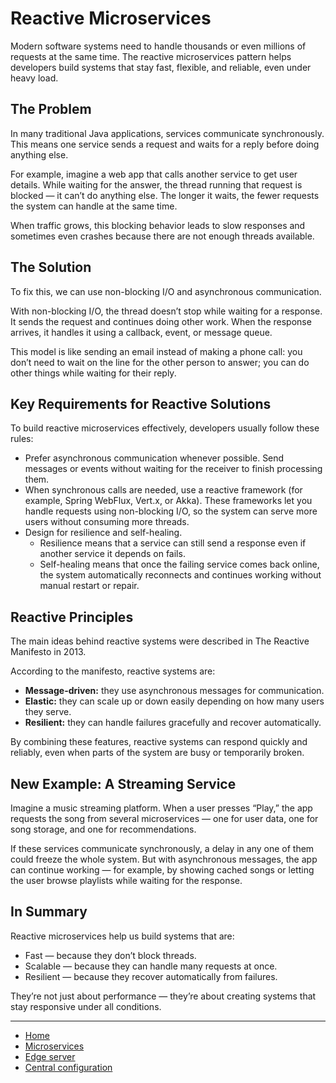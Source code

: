 # Reactive Microservices

Modern software systems need to handle thousands or even millions of requests at the same time. 
The reactive microservices pattern helps developers build systems that stay fast, flexible, and reliable, even under heavy load.

## The Problem

In many traditional Java applications, services communicate synchronously. This means one service sends a request and waits for a reply before doing anything else.

For example, imagine a web app that calls another service to get user details. While waiting for the answer, the thread running that request is blocked — it can’t do anything else. The longer it waits, the fewer requests the system can handle at the same time.

When traffic grows, this blocking behavior leads to slow responses and sometimes even crashes because there are not enough threads available.

## The Solution

To fix this, we can use non-blocking I/O and asynchronous communication.

With non-blocking I/O, the thread doesn’t stop while waiting for a response. It sends the request and continues doing other work. When the response arrives, it handles it using a callback, event, or message queue.

This model is like sending an email instead of making a phone call: you don’t need to wait on the line for the other person to answer; you can do other things while waiting for their reply.

## Key Requirements for Reactive Solutions

To build reactive microservices effectively, developers usually follow these rules:

- Prefer asynchronous communication whenever possible. Send messages or events without waiting for the receiver to finish processing them.
- When synchronous calls are needed, use a reactive framework (for example, Spring WebFlux, Vert.x, or Akka). 
    These frameworks let you handle requests using non-blocking I/O, so the system can serve more users without consuming more threads.
- Design for resilience and self-healing.
    - Resilience means that a service can still send a response even if another service it depends on fails.
    - Self-healing means that once the failing service comes back online, the system automatically reconnects and continues working without manual restart or repair.    

## Reactive Principles

The main ideas behind reactive systems were described in The Reactive Manifesto in 2013.

According to the manifesto, reactive systems are:

- **Message-driven:** they use asynchronous messages for communication.
- **Elastic:** they can scale up or down easily depending on how many users they serve.
- **Resilient:** they can handle failures gracefully and recover automatically.

By combining these features, reactive systems can respond quickly and reliably, even when parts of the system are busy or temporarily broken.

## New Example: A Streaming Service

Imagine a music streaming platform. When a user presses “Play,” the app requests the song from several microservices — one for user data, one for song storage, and one for recommendations.

If these services communicate synchronously, a delay in any one of them could freeze the whole system. But with asynchronous messages, the app can continue working — for example, by showing cached songs or letting the user browse playlists while waiting for the response.

## In Summary

Reactive microservices help us build systems that are:

- Fast — because they don’t block threads.
- Scalable — because they can handle many requests at once.
- Resilient — because they recover automatically from failures.

They’re not just about performance — they’re about creating systems that stay responsive under all conditions.

---

- [Home](./../../README.md)
- [Microservices](./../tutorials.md)
- [Edge server](./2_edge_server.md)
- [Central configuration](./4_Central_configuration.md)